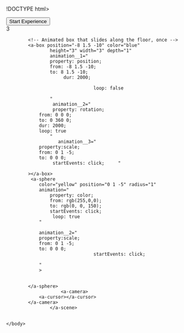!DOCTYPE html>
<html>
    <head>
        <script src="https://aframe.io/releases/1.7.0/aframe.min.js"></script>
         <meta charset="utf-8">
  <title>A-Frame with Countdown and Background Music</title>
  <meta name="viewport" content="width=device-width, initial-scale=1"><style>
      body { margin: 0; overflow: hidden; }

 #start-button {
        position: absolute;
        top: 50%;
        left: 50%;
        transform: translate(-50%, -50%);
        padding: 1em 2em;
        font-size: 1.5em;
        background: #222;
        color: white;
        border: none;
        cursor: pointer;
        z-index: 10;
      }

 #countdown {
        position: absolute;
        top: 50%;
        left: 50%;
        transform: translate(-50%, -50%);
        font-size: 8em;
        font-weight: bold;
        color: white;
        display: none;
        z-index: 9;
        text-shadow: 4px 4px 10px rgba(0,0,0,0.7);
      }
    </style>

</head>
    <body> 
    <!-- Audio element -->
    <audio id="bg-music" loop>
      <source src="https://github.com/29obrife-commits/gus/raw/refs/heads/main/glicher%20fien.mp3" type="audio/mpeg">
      Your browser does not support the audio element.
    </audio>
 <!-- UI elements -->
    <button id="start-button">Start Experience</button>
    <div id="countdown">3</div>
        <a-scene>
            <!-- Set the background -->
            <a-sky color="lightblue"></a-sky>   
            <!-- Set the floor -->
            <a-plane position="0 0 0" height="100" 
                    width="100" rotation="-90 0 0"
                    color="black">
            </a-plane>
            
            <!-- Animated box that slides along the floor, once -->
            <a-box position="-8 1.5 -10" color="blue"
                    height="3" width="3" depth="1"
                    animation__1="
                    property: position;
                    from: -8 1.5 -10;
                    to: 8 1.5 -10;
                         dur: 2000;
                    
                                    loop: false

                    "
                     animation__2="
                     property: rotation;
                from: 0 0 0;
                to: 0 360 0;
                dur: 2000;
                loop: true
                    "
                       animation__3="
                property:scale;
                from: 0 1 -5;
                to: 0 0 0;
                     startEvents: click;     "
           
            ></a-box>
             <a-sphere
                color="yellow" position="0 1 -5" radius="1"
                animation="
                    property: color;
                    from: rgb(255,0,0);
                    to: rgb(0, 0, 150);
                    startEvents: click;
                     loop: true
                "
                
                animation__2="
                property:scale;
                from: 0 1 -5;
                to: 0 0 0;
                                    startEvents: click;         
                                     
                "
                >
                 
                 
            </a-sphere>
                        <a-camera>
                <a-cursor></a-cursor>
            </a-camera>
                    </a-scene>
                    

    </body>
</html>
